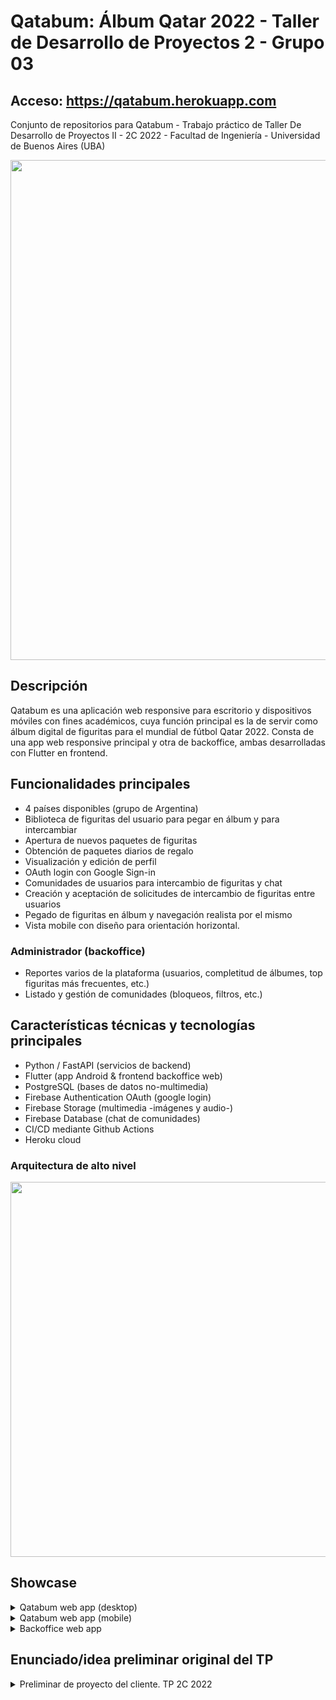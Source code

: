 # Qatabum: Álbum Qatar 2022 - Taller de Desarrollo de Proyectos 2 - Grupo 03

## Acceso: https://qatabum.herokuapp.com

Conjunto de repositorios para Qatabum - Trabajo práctico de Taller De Desarrollo de Proyectos II - 2C 2022 - Facultad de Ingeniería - Universidad de Buenos Aires (UBA)

<img src="https://github.com/Taller-De-Desarrollo-de-Proyectos-2/.github/assets/6344343/533523e7-de9d-4b9d-9e4e-d03554645f87" width="800"></img>

## Descripción

Qatabum es una aplicación web responsive para escritorio y dispositivos móviles con fines académicos, cuya función principal es la de servir como álbum digital de figuritas para el mundial de fútbol Qatar 2022. Consta de una app web responsive principal y otra de backoffice, ambas desarrolladas con Flutter en frontend.

## Funcionalidades principales
- 4 países disponibles (grupo de Argentina)
- Biblioteca de figuritas del usuario para pegar en álbum y para intercambiar
- Apertura de nuevos paquetes de figuritas
- Obtención de paquetes diarios de regalo
- Visualización y edición de perfil
- OAuth login con Google Sign-in 
- Comunidades de usuarios para intercambio de figuritas y chat
- Creación y aceptación de solicitudes de intercambio de figuritas entre usuarios
- Pegado de figuritas en álbum y navegación realista por el mismo
- Vista mobile con diseño para orientación horizontal.

### Administrador (backoffice)
- Reportes varios de la plataforma (usuarios, completitud de álbumes, top figuritas más frecuentes, etc.)
- Listado y gestión de comunidades (bloqueos, filtros, etc.)

## Características técnicas y tecnologías principales

- Python / FastAPI (servicios de backend)
- Flutter (app Android & frontend backoffice web)
- PostgreSQL (bases de datos no-multimedia)
- Firebase Authentication OAuth (google login)
- Firebase Storage (multimedia -imágenes y audio-)
- Firebase Database (chat de comunidades)
- CI/CD mediante Github Actions
- Heroku cloud

### Arquitectura de alto nivel

<img src="https://github.com/Taller-De-Desarrollo-de-Proyectos-2/.github/assets/6344343/e1572f3f-3703-466d-8282-d1c583ffea45" width="600"></img>

## Showcase

<details>
  <summary>Qatabum web app (desktop)</summary>
  <img src="https://github.com/Taller-De-Desarrollo-de-Proyectos-2/.github/assets/6344343/388e3130-30ca-417c-8d23-bca196141da3"></img>
  <img src="https://github.com/Taller-De-Desarrollo-de-Proyectos-2/.github/assets/6344343/bba1ac5f-6434-44a6-a150-4cad2b8a7375"></img>
  <img src="https://github.com/Taller-De-Desarrollo-de-Proyectos-2/.github/assets/6344343/cecb6cb9-5fa0-4c4c-8013-1fcb2cf693af"></img>
  <img src="https://github.com/Taller-De-Desarrollo-de-Proyectos-2/.github/assets/6344343/692bb02f-6008-4779-95d4-d88e46f5441d"></img>
  
  <img src="https://github.com/Taller-De-Desarrollo-de-Proyectos-2/.github/assets/6344343/2cfa70d7-c4f6-4d32-a991-fa68d000877f" width="900"></img>
  <img src="https://github.com/Taller-De-Desarrollo-de-Proyectos-2/.github/assets/6344343/cf6140a1-7a69-4dff-a790-a2a6b5bf9577" width="900"></img>
  <img src="https://github.com/Taller-De-Desarrollo-de-Proyectos-2/.github/assets/6344343/2523b3ca-7950-4895-8ffd-2804c119809c" width="900"></img>
  <img src="https://github.com/Taller-De-Desarrollo-de-Proyectos-2/.github/assets/6344343/c6959f47-5981-4a43-a05e-93492b3ff649" width="900"></img>
  <img src="https://github.com/Taller-De-Desarrollo-de-Proyectos-2/.github/assets/6344343/25996442-95fe-46fd-9255-8a637be57648" width="900"></img>
  <img src="https://github.com/Taller-De-Desarrollo-de-Proyectos-2/.github/assets/6344343/46c4ecf1-fe10-4b81-9bdb-4abc26191895" width="900"></img>
</details>

<details>
  <summary>Qatabum web app (mobile)</summary>
  <img src="https://github.com/Taller-De-Desarrollo-de-Proyectos-2/.github/assets/6344343/8a2d6fe0-22bd-46f0-ac3d-4e624080bdbc"></img>

</details>

<details>
  <summary>Backoffice web app</summary>
  <img src="https://github.com/Taller-De-Desarrollo-de-Proyectos-2/.github/assets/6344343/c7536ea5-da10-485c-8c5c-1646599e0d41" width="900"></img>
  <img src="https://github.com/Taller-De-Desarrollo-de-Proyectos-2/.github/assets/6344343/6c71d03c-b45c-404c-b71a-c81b764923d4" width="900"></img>
  <img src="https://github.com/Taller-De-Desarrollo-de-Proyectos-2/.github/assets/6344343/c360ccf1-2a5f-442c-b31a-56874af71b98" width="900"></img>
</details>

## Enunciado/idea preliminar original del TP

<details>
  <summary>Preliminar de proyecto del cliente. TP 2C 2022</summary>

> ## Trabajo Práctico 75.47 – Taller de desarrollo de proyectos 2 - FIUBA – 2do cuat. 2022

> ### Álbum de figuritas Qatar 2022

> El grupo de inversores digitales MAMOAL contrató a nuestra empresa para desarrollar y entregar al fin de este cuatrimestre la versión MVP del álbum de figuritas digitales para el mundial de Qatar 2022. A futuro se espera poder expandir el mismo a diferentes campeonatos de diversos países con versiones más completas. 

> El equipo de producto detectó que los siguientes puntos deberían formar parte de ese entregable:

> Para ingresar se requerirá un acceso con Facebook/Twitter/Google válido. Luego ingresará en la home donde se puede acceder a secciones principales como: Ver el álbum, Mis figus, Paquetes, Perfil, Comunidad, etc.

> La sección Perfil permite establecer: nombre, email, fecha de nacimiento, país e idioma además del alias y países favoritos. Tener el perfil completo da como beneficio la recepción de 3 paquetes de figuritas gratis. Además en el perfil se deberá visualizar el porcentaje de álbum completo,  la cantidad de figuritas coleccionadas y la cantidad de intercambios realizados.

> Hasta no tener completado el perfil no se podrá intercambiar figuritas ni pertenecer a una comunidad. La cantidad de intercambios una vez habilitados es de un máximo de 3 por día.

> Con respecto a los Paquetes, por día se puede solicitar dos gratis. Si no se ingresa a la plataforma ese día, se pierden. Adicionalmente cada día se podrán comprar hasta 5 paquetes adicionales.

> Al abrir el paquete se mostrarán las 5 figuritas que contiene el paquete. Se destacarán las figuritas que el usuario no posee y se puede ir al álbum para proceder a pegarlas. 
> Al terminarse los sobres y la posibilidad de comprar más deberá mostrar una cuenta regresiva hasta la hora en que pueda quedar habilitado para solicitar nuevos paquetes.

> En la sección Mis figus, el usuario almacena las figuritas que posee y puede seleccionarlas para pegarlas en el álbum.  Se pega haciendo click en la figurita, se abre el álbum en la posición donde hay que pegarlo y haciendo click en dicha posición se pega la misma con una animación. Las otras figuritas se pueden poner en la fila de repetidas.
> Las figuritas repetidas se pueden intercambiar en alguna de las comunidades a las que pertenece el usuario

> El usuario se puede unir a una comunidad de hasta 10 amigos, o crear una nueva. Para unirse a una comunidad existente debe contar con la clave de acceso. Para crear una comunidad nueva lo debe hacer con nombre único, una clave y una descripción. 
> El usuario podrá pertenecer hasta en 10 comunidades.

> Para la primera versión se espera que el álbum esté en condiciones de salir a producción con los países de la zona de Argentina. 
> Se deberá alentar a los usuarios a compartir su álbum en las redes sociales con una invitación a jugar. Cada usuario referido tendrá un paquete de premios.

> ### Backoffice administrativo:

> Deberá existir un backoffice administrativo que permita a un operador disponer de:

> #### Un administrador de figuritas:

> Se podrá administrar número, imagen y ponderación para ver con qué frecuencia aparecerá. 
> - Ponderación: de 1 más fácil a 5 la más difícil.

> #### Armar paquetes:

> Cada 10 paquetes que se arman debe aparecer:
> - 1 → ponderación 5
> - 2 → ponderación 1
> - 2 → ponderación entre 2 y 4
> Entre los 10 otros paquetes deben aparecer:
> - 5 → entre ponderación 1 y 3

> #### Gestión de comunidades:

> Se podrán observar las comunidades existentes y podrán bloquear/activar las mismas. Si se bloquea deberá aparecer un mensaje a los integrantes del mismo.

> #### Reportes:

> Reporte de usuarios registrados.
> Reportes de paquetes entregados y vendidos
> Otros reportes

</details>
